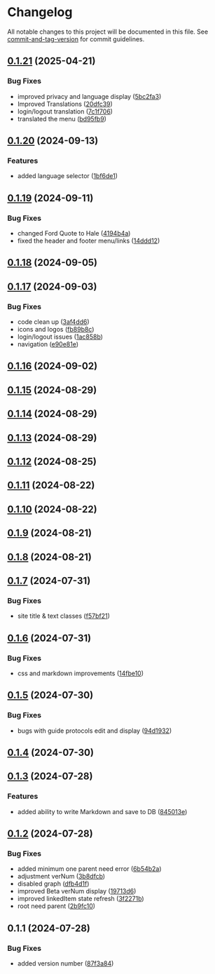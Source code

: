 # Changelog

All notable changes to this project will be documented in this file. See [commit-and-tag-version](https://github.com/absolute-version/commit-and-tag-version) for commit guidelines.

## [0.1.21](https://github.com/UnconditionedLife/rprotocols/compare/v0.1.20...v0.1.21) (2025-04-21)


### Bug Fixes

* improved privacy and language display ([5bc2fa3](https://github.com/UnconditionedLife/rprotocols/commit/5bc2fa32e017b5e59959b59e5c95eb7214c99968))
* Improved Translations ([20dfc39](https://github.com/UnconditionedLife/rprotocols/commit/20dfc39d49d8154301d2f6c29daaea789db31c5c))
* login/logout translation ([7c1f706](https://github.com/UnconditionedLife/rprotocols/commit/7c1f706337b1c115bf305ca77b474f1e8fb87b04))
* translated the menu ([bd95fb9](https://github.com/UnconditionedLife/rprotocols/commit/bd95fb9fbe0dc80849436faba754f651f270b053))

## [0.1.20](https://github.com/UnconditionedLife/rprotocols/compare/v0.1.19...v0.1.20) (2024-09-13)


### Features

* added language selector ([1bf6de1](https://github.com/UnconditionedLife/rprotocols/commit/1bf6de18f7143dafec34081b8b1341ea6ac2b1ed))

## [0.1.19](https://github.com/UnconditionedLife/rprotocols/compare/v0.1.18...v0.1.19) (2024-09-11)


### Bug Fixes

* changed Ford Quote to Hale ([4194b4a](https://github.com/UnconditionedLife/rprotocols/commit/4194b4aacc6d44c91615221d90ac4950cd155ae8))
* fixed the header and footer menu/links ([14ddd12](https://github.com/UnconditionedLife/rprotocols/commit/14ddd1290c2d8f584ed771d7385e84781383711d))

## [0.1.18](https://github.com/UnconditionedLife/rprotocols/compare/v0.1.17...v0.1.18) (2024-09-05)

## [0.1.17](https://github.com/UnconditionedLife/rprotocols/compare/v0.1.16...v0.1.17) (2024-09-03)


### Bug Fixes

* code clean up ([3af4dd6](https://github.com/UnconditionedLife/rprotocols/commit/3af4dd6254e47120ffa8d09458b6f23cc0c4f51a))
* icons and logos ([fb89b8c](https://github.com/UnconditionedLife/rprotocols/commit/fb89b8cd9702cfd07772fb9f1ed3536f540074b8))
* login/logout issues ([1ac858b](https://github.com/UnconditionedLife/rprotocols/commit/1ac858b7b7522562f760ee9111b7aae85307a499))
* navigation ([e90e81e](https://github.com/UnconditionedLife/rprotocols/commit/e90e81e6077281617646cbd6498327e692db1bf0))

## [0.1.16](https://github.com/UnconditionedLife/rprotocols/compare/v0.1.15...v0.1.16) (2024-09-02)

## [0.1.15](https://github.com/UnconditionedLife/rprotocols/compare/v0.1.14...v0.1.15) (2024-08-29)

## [0.1.14](https://github.com/UnconditionedLife/rprotocols/compare/v0.1.13...v0.1.14) (2024-08-29)

## [0.1.13](https://github.com/UnconditionedLife/rprotocols/compare/v0.1.12...v0.1.13) (2024-08-29)

## [0.1.12](https://github.com/UnconditionedLife/rprotocols/compare/v0.1.11...v0.1.12) (2024-08-25)

## [0.1.11](https://github.com/UnconditionedLife/rprotocols/compare/v0.1.10...v0.1.11) (2024-08-22)

## [0.1.10](https://github.com/UnconditionedLife/rprotocols/compare/v0.1.9...v0.1.10) (2024-08-22)

## [0.1.9](https://github.com/UnconditionedLife/rprotocols/compare/v0.1.8...v0.1.9) (2024-08-21)

## [0.1.8](https://github.com/UnconditionedLife/rprotocols/compare/v0.1.7...v0.1.8) (2024-08-21)

## [0.1.7](https://github.com/UnconditionedLife/rprotocols/compare/v0.1.6...v0.1.7) (2024-07-31)


### Bug Fixes

* site title & text classes ([f57bf21](https://github.com/UnconditionedLife/rprotocols/commit/f57bf21e6f46a7053d74d967e9fdab8ce870e0e3))

## [0.1.6](https://github.com/UnconditionedLife/rprotocols/compare/v0.1.5...v0.1.6) (2024-07-31)


### Bug Fixes

* css and markdown improvements ([14fbe10](https://github.com/UnconditionedLife/rprotocols/commit/14fbe1019f22974755f83cefed76bfc79f5eb3da))

## [0.1.5](https://github.com/UnconditionedLife/rprotocols/compare/v0.1.4...v0.1.5) (2024-07-30)


### Bug Fixes

* bugs with guide protocols edit and display ([94d1932](https://github.com/UnconditionedLife/rprotocols/commit/94d1932675fb4cd28ea4f5c9f9364567ab12ad6d))

## [0.1.4](https://github.com/UnconditionedLife/rprotocols/compare/v0.1.3...v0.1.4) (2024-07-30)

## [0.1.3](https://github.com/UnconditionedLife/rprotocols/compare/v0.1.2...v0.1.3) (2024-07-28)


### Features

* added ability to write Markdown and save to DB ([845013e](https://github.com/UnconditionedLife/rprotocols/commit/845013e741e0a0c07f310e2e8d924a4e7824bf40))

## [0.1.2](https://github.com/UnconditionedLife/rprotocols/compare/v0.1.1...v0.1.2) (2024-07-28)


### Bug Fixes

* added minimum one parent need error ([6b54b2a](https://github.com/UnconditionedLife/rprotocols/commit/6b54b2a91e4f908aaf65baae09e5796ad45a4f07))
* adjustment verNum ([3b8dfcb](https://github.com/UnconditionedLife/rprotocols/commit/3b8dfcbe224bb2ff6f724cbf768bf18e6c5bc433))
* disabled graph ([dfb4d1f](https://github.com/UnconditionedLife/rprotocols/commit/dfb4d1f02dde36350b95af4f952d8d13215c8766))
* improved Beta verNum display ([19713d6](https://github.com/UnconditionedLife/rprotocols/commit/19713d6d7f95dfaa0d6bfc6e36d6f0eb6fd00bb8))
* improved linkedItem state refresh ([3f2271b](https://github.com/UnconditionedLife/rprotocols/commit/3f2271bddbd9c8cde231e197da54e6ef8203fe21))
* root need parent ([2b9fc10](https://github.com/UnconditionedLife/rprotocols/commit/2b9fc107678dc9cb4aac5814afddd807fa30c2df))

## 0.1.1 (2024-07-28)


### Bug Fixes

* added version number ([87f3a84](https://github.com/UnconditionedLife/rprotocols/commit/87f3a8423779f96719b7975715e3045c5165f858))
